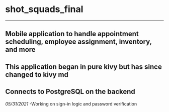 # shot_squads_final
---
Mobile application to handle appointment scheduling, employee assignment, inventory, and more
---
This application began in pure kivy but has since changed to kivy md
---
Connects to PostgreSQL on the backend
---

*05/31/2021*
-Working on sign-in logic and password verification

